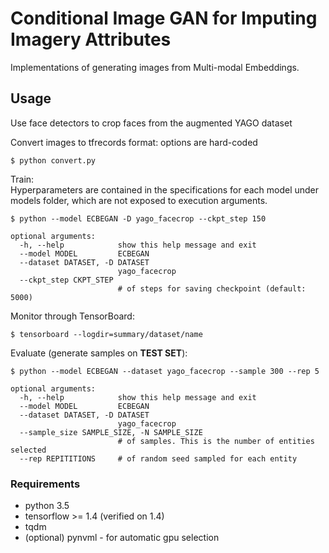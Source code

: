 # Conditional Image GAN for Imputing Imagery Attributes

Implementations of generating images from Multi-modal Embeddings.

## Usage

Use face detectors to crop faces from the augmented YAGO dataset

Convert images to tfrecords format:
options are hard-coded

```
$ python convert.py
```

Train:   
Hyperparameters are contained in the specifications for each model under models folder, 
which are not exposed to execution arguments.


```
$ python --model ECBEGAN -D yago_facecrop --ckpt_step 150 

optional arguments:
  -h, --help            show this help message and exit
  --model MODEL         ECBEGAN
  --dataset DATASET, -D DATASET
                        yago_facecrop
  --ckpt_step CKPT_STEP
                        # of steps for saving checkpoint (default: 5000)
```

Monitor through TensorBoard:

```
$ tensorboard --logdir=summary/dataset/name
```

Evaluate (generate samples on **TEST SET**):

```
$ python --model ECBEGAN --dataset yago_facecrop --sample 300 --rep 5

optional arguments:
  -h, --help            show this help message and exit
  --model MODEL         ECBEGAN
  --dataset DATASET, -D DATASET
                        yago_facecrop
  --sample_size SAMPLE_SIZE, -N SAMPLE_SIZE
                        # of samples. This is the number of entities selected
  --rep REPITITIONS     # of random seed sampled for each entity
```


### Requirements

- python 3.5
- tensorflow >= 1.4 (verified on 1.4)
- tqdm
- (optional) pynvml - for automatic gpu selection


